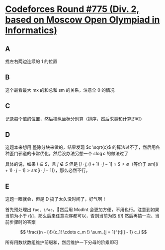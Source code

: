 # [Codeforces Round #775 (Div. 2, based on Moscow Open Olympiad in Informatics)](https://codeforces.com/contest/1649/)

## A

找左右两边连续的 1 的位置

## B

这个最看最大 mx 的和总和 sm 的关系，注意全 0 的情况

## C

记录每个值的位置，然后横纵坐标分别算（排序，然后求类和计算即可）

## D

这题本来想用 整除分块来做的，结果发现 $c \sqrt{c}$ 的算法过不了，然后用各种歪门邪道的卡常优化。然后没办法另想一个 $c \log c$ 的做法过了

具体的说，如果 $i \in S$，且 $j \not \in S$ 但是 $[i \cdot j, (i + 1) \cdot j - 1] \cap S \neq \emptyset$（等价于 $sm[(i + 1) \cdot j - 1] > sm[i \cdot j - 1]$），那么必然不行。

## E

这题一眼就会，但是 D 搞了太久没时间了，好气啊！

首先预处理出 `fac, ifac`，然后用 ModInt 会更加方便，不用也行。注意到如果当前为小于 $t[i]$，那么后来任意次序都可以，否则当前为取 $t[i]$ 然后再搞一次。当前步骤时的答案

$$
\frac{(n - i)!}{c_1! \cdots c_m !} \sum_{j = 1}^{t[i] - 1} c_i
$$

所有用数状数组维护前缀和，然后维护一下分母的阶乘即可
